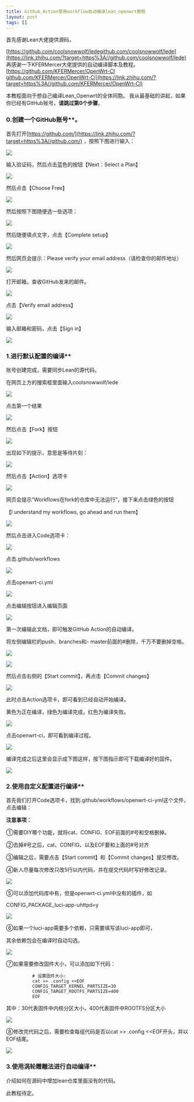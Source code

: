 ```yaml
---
title: Github_Action使用workflow自动编译lean_openwrt教程
layout: post
tags: []
---
```

首先感谢Lean大佬提供源码，

[https://github.com/coolsnowwolf/lede​github.com/coolsnowwolf/lede](https://link.zhihu.com/?target=https%3A//github.com/coolsnowwolf/lede)
再感谢一下KFERMercer大佬提供的自动编译脚本及教程。
[https://github.com/KFERMercer/OpenWrt-CI​github.com/KFERMercer/OpenWrt-CI](https://link.zhihu.com/?target=https%3A//github.com/KFERMercer/OpenWrt-CI)

本教程面向于想自己编译Lean\_Openwrt的全体同胞。
我从最基础的讲起，如果你已经有GitHub账号，**请跳过第0个步骤**。

  

### 0.创建一个GitHub账号**。

首先打开[https://github.com/](https://link.zhihu.com/?target=https%3A//github.com/) ，按照下图进行输入：

  

![](https://pic1.zhimg.com/v2-0ccc7e7f734519f6658b158fd71a3af4_b.jpg)

  

输入验证码，然后点击蓝色的按钮【Next：Select a Plan】

  

![](https://pic2.zhimg.com/v2-b649503a54df56fdfd5e252cbb5a9805_b.jpg)


  

然后点击【Choose Free】

  

![](https://pic1.zhimg.com/v2-401355737f8ed5e98aca540bdc6ed8b8_b.jpg)


  

  

  

  

然后按照下图随便选一些选项：

  

![](https://pic2.zhimg.com/v2-b57e5089bf30cfe83b9c4ea526bdb135_b.jpg)


  

然后随便填点文字，点击【Complete setup】

  

![](https://pic3.zhimg.com/v2-e39ffc513c8b3b11de4c0ba4dadcc496_b.jpg)


  

然后网页会提示：Please verify your email address（请检查你的邮件地址）

  

![](https://pic3.zhimg.com/v2-21ce46fd9e82f14d972bc7442b07bd32_b.jpg)

  

打开邮箱，查收GitHub发来的邮件。

  

![](https://pic1.zhimg.com/v2-2f711d3dda3a25785adfd3ccb4c49418_b.jpg)


  

点击【Verify email address】

  

![](https://pic2.zhimg.com/v2-c78a04b1fead9eb145421e29318ee0d1_b.jpg)


  

输入邮箱和密码，点击【Sign in】

  

![](https://pic2.zhimg.com/v2-d889d8de986630ab2097ea7a8d53e249_b.jpg)

  

### 1.进行默认配置的编译**

账号创建完成，需要同步Lean的源代码。

在网页上方的搜索框里面输入coolsnowwolf/lede

  

![](https://pic2.zhimg.com/v2-83f105f1da82cde9332407909e9a2f25_b.jpg)


  

点击第一个结果

  

![](https://pic1.zhimg.com/v2-baeec039472b36cea5f1c8a91821cd98_b.jpg)


  

然后点击【Fork】按钮

  

![](https://pic2.zhimg.com/v2-4ac203a970ef7e22a079adecfd5950a5_b.jpg)


  

出现如下的提示，意思是等待片刻：

  

![](https://pic2.zhimg.com/v2-4030912c2c3f255984474525e5da9ac5_b.jpg)


  

然后点击【Action】选项卡

  

![](https://pic4.zhimg.com/v2-5e1c5c63997e17a937c56065511ca173_b.jpg)

  

网页会提示“Workflows在fork的仓库中无法运行”，接下来点击绿色的按钮

【I understand my workflows, go ahead and run them】

  

![](https://pic3.zhimg.com/v2-3c0f273e53e209a0ddf5679c5a35db76_b.jpg)


  

然后点击进入Code选项卡：

  

![](https://pic4.zhimg.com/v2-182fe0f0c8e1c29e090ace301161788f_b.jpg)

  

点击.github/workflows

  

![](https://pic3.zhimg.com/v2-2ca54e91e8c334822538a27989f6c8ae_b.jpg)

  

点击openwrt-ci.yml

  

![](https://pic2.zhimg.com/v2-2e711768e9b1fc85c372f85e610ebe45_b.jpg)


  

点击编辑按钮进入编辑页面

  

![](https://pic2.zhimg.com/v2-065c82c40a89513426f9e85d0547b16d_b.jpg)


  

第一次编辑此文档，即可触发GitHub Action的自动编译。

将左侧编辑栏的push、branches和- master前面的#删除，千万不要删掉空格。

  

![](https://pic3.zhimg.com/v2-e52d44b731867d747efc106e81b13dea_b.jpg)


  

  

![](https://pic4.zhimg.com/v2-40e0f025242f1759077fe252dad93f6b_b.jpg)


  

然后点击右侧的【Start commit】，再点击【Commit changes】

  

![](https://pic4.zhimg.com/v2-b3f7943922b3aca0a9d59c70231253e3_b.jpg)

  

此时点击Action选项卡，即可看到已经自动开始编译。

黄色为正在编译，绿色为编译完成，红色为编译失败。

  

![](https://pic2.zhimg.com/v2-de3277073212da373147a9b0c0f4c345_b.jpg)


  

点击openwrt-ci，即可看到编译过程。

  

![](https://pic3.zhimg.com/v2-978d1eaf0a26e9c1b0114e15e86c6626_b.jpg)


  

编译完成之后这里会显示成下图这样，按下图指示即可下载编译好的固件。

  

![](https://pic2.zhimg.com/v2-d54f3e1631071b0a6bf6ed509f0d82b1_b.jpg)


### 2.使用自定义配置进行编译**

首先我们打开Code选项卡，找到.github/workflows/openwrt-ci-yml这个文件，点击编辑：

**注意事项：**

①需要DIY哪个功能，就将cat、CONFIG、EOF前面的#号和空格删掉。

②去掉#号之后，cat、CONFIG、以及EOF要和上面的#号对齐

③编辑之后，需要点击【Start commit】和【Commit changes】提交修改。

④新人尽量每次修改只改5行以内代码，并在提交代码时写好修改记录。

  

![](https://pic4.zhimg.com/v2-dbddd7ddf235644a575be7683770344f_b.jpg)


⑤可以添加代码库中有，但是openwrt-ci.yml中没有的插件，如

CONFIG\_PACKAGE\_luci-app-uhttpd=y

  

![](https://pic4.zhimg.com/v2-78ad766b5185630fe93abae40a045967_b.jpg)


⑥如果一个luci-app需要多个依赖，只需要填写该luci-app即可，

其余依赖包会在编译时自动勾选。

  

![](https://pic1.zhimg.com/v2-dcf6338c3468b5d57920fb82adec6bcc_b.jpg)


  

  

  

  

⑦如果需要修改固件大小，可以添加如下代码：

```text
          # 设置固件大小:
          cat >> .config <<EOF
          CONFIG_TARGET_KERNEL_PARTSIZE=30
          CONFIG_TARGET_ROOTFS_PARTSIZE=400
          EOF
```

其中：30代表固件中内核分区大小，400代表固件中ROOTFS分区大小

  

![](https://pic1.zhimg.com/v2-15e88183a3214dd83afaf64d297774e0_b.jpg)

⑧修改完代码之后，需要检查每组代码是否以cat >> .config <<EOF开头，并以EOF结尾。

  

![](https://pic4.zhimg.com/v2-d5e870cc5e7e0884a27c9686e89c7b4b_b.jpg)


  

### 3.使用涡轮赠雕法进行自动编译**

介绍如何在源码中增加lean仓库里面没有的代码。

此教程待定。
